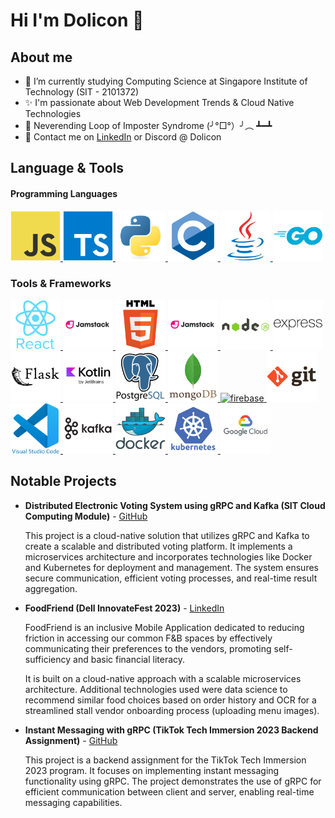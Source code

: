 # Hi I'm Dolicon 👋

## About me
- 🏫 I’m currently studying Computing Science at Singapore Institute of Technology (SIT - 2101372)
- ✨ I'm passionate about Web Development Trends & Cloud Native Technologies
- 🤔 Neverending Loop of Imposter Syndrome (╯°□°）╯︵ ┻━┻
- 💬 Contact me on [LinkedIn](https://www.linkedin.com/in/dylan-tok-hong-xun/) or Discord @ Dolicon

## Language & Tools

#### Programming Languages
<a href="https://developer.mozilla.org/en-US/docs/Web/JavaScript" target="_blank"> 
  <img src="https://raw.githubusercontent.com/devicons/devicon/master/icons/javascript/javascript-original.svg" alt="javascript" width="80" height="80"/> 
</a> 
<a href="https://www.typescriptlang.org/" target="_blank"> 
  <img src="https://raw.githubusercontent.com/devicons/devicon/master/icons/typescript/typescript-original.svg" alt="typescript" width="80" height="80"/> 
</a>
<a href="https://www.python.org" target="_blank"> 
  <img src="https://raw.githubusercontent.com/devicons/devicon/master/icons/python/python-original.svg" alt="python" width="80" height="80"/> 
</a>
<a href="https://www.cprogramming.com/" target="_blank"> 
  <img src="https://raw.githubusercontent.com/devicons/devicon/master/icons/c/c-original.svg" alt="c" width="80" height="80"/> 
</a>  
<a href="https://www.java.com" target="_blank"> 
  <img src="https://raw.githubusercontent.com/devicons/devicon/master/icons/java/java-original.svg" alt="java" width="80" height="80"/> 
</a>
<a href="https://go.dev/" target="_blank"> 
  <img src="https://raw.githubusercontent.com/devicons/devicon/master/icons/go/go-original-wordmark.svg" alt="go" width="80" height="80"/> 
</a>

### Tools & Frameworks
<a href="https://reactjs.org/" target="_blank"> 
    <img src="https://raw.githubusercontent.com/devicons/devicon/master/icons/react/react-original-wordmark.svg" alt="react" width="80" height="80"/> 
</a>  
<a href="https://jamstack.org/" target="_blank">
  <img src="https://raw.githubusercontent.com/devicons/devicon/master/icons/jamstack/jamstack-original-wordmark.svg" alt="jamstack" width="80" height="80"/>
</a>
<a href="https://nextjs.org/" target="_blank"> 
    <img src="https://github.com/devicons/devicon/raw/master/icons/html5/html5-original-wordmark.svg" alt="html5" width="80" height="80"/> 
</a>
<a href="https://html.spec.whatwg.org/multipage/" target="_blank">
  <img src="https://raw.githubusercontent.com/devicons/devicon/master/icons/jamstack/jamstack-original-wordmark.svg" alt="jamstack" width="80" height="80"/>
</a>
<a href="https://nodejs.org" target="_blank"> 
  <img src="https://raw.githubusercontent.com/devicons/devicon/master/icons/nodejs/nodejs-original-wordmark.svg" alt="nodejs" width="80" height="80"/> 
</a>
<a href="https://expressjs.com" target="_blank"> 
  <img src="https://raw.githubusercontent.com/devicons/devicon/master/icons/express/express-original-wordmark.svg" alt="express" width="80" height="80"/> 
</a>  
<a href="https://flask.palletsprojects.com/en/2.2.x/" target="_blank"> 
    <img src="https://raw.githubusercontent.com/devicons/devicon/master/icons/flask/flask-original-wordmark.svg" alt="flask" width="80" height="80"/> 
</a>
<a href="https://kotlinlang.org/" target="_blank"> 
  <img src="https://github.com/devicons/devicon/raw/master/icons/kotlin/kotlin-original-wordmark.svg" alt="kotlin" width="80" height="80"/> 
</a>
<a href="https://www.postgresql.org" target="_blank"> 
  <img src="https://raw.githubusercontent.com/devicons/devicon/master/icons/postgresql/postgresql-original-wordmark.svg" alt="postgresql" width="80" height="80"/> 
</a>
<a href="https://www.mongodb.com/" target="_blank"> 
  <img src="https://raw.githubusercontent.com/devicons/devicon/master/icons/mongodb/mongodb-original-wordmark.svg" alt="mongodb" width="80" height="80"/> 
</a>
<a href="https://firebase.google.com/" target="_blank"> 
  <img src="https://www.vectorlogo.zone/logos/firebase/firebase-icon.svg" alt="firebase" width="80" height="80"/> 
</a>
<a href="https://git-scm.com/" target="_blank"> 
    <img src="https://github.com/devicons/devicon/raw/master/icons/git/git-original-wordmark.svg" alt="git" width="80" height="80"/> 
</a>
<a href="https://code.visualstudio.com/" target="_blank"> 
  <img src="https://github.com/devicons/devicon/raw/master/icons/vscode/vscode-original-wordmark.svg" alt="vsc" width="80" height="80"/> 
</a>
<a href="https://kafka.apache.org/" target="_blank"> 
  <img src="https://raw.githubusercontent.com/devicons/devicon/master/icons/apachekafka/apachekafka-original-wordmark.svg" alt="kafka" width="80" height="80"/> 
</a>
<a href="https://www.docker.com/" target="_blank"> 
  <img src="https://raw.githubusercontent.com/devicons/devicon/master/icons/docker/docker-original-wordmark.svg" alt="docker" width="80" height="80"/> 
</a>
<a href="https://kubernetes.io/" target="_blank"> 
  <img src="https://raw.githubusercontent.com/devicons/devicon/master/icons/kubernetes/kubernetes-plain-wordmark.svg" alt="k8s" width="80" height="80"/> 
</a>
<a href="https://cloud.google.com/?hl=en" target="_blank"> 
  <img src="https://github.com/devicons/devicon/raw/master/icons/googlecloud/googlecloud-original-wordmark.svg" alt="gcloud" width="80" height="80"/> 
</a>

## Notable Projects

- **Distributed Electronic Voting System using gRPC and Kafka (SIT Cloud Computing Module)** - [GitHub](https://github.com/dthx2710/csc3004-group24-2023)

  This project is a cloud-native solution that utilizes gRPC and Kafka to create a scalable and distributed voting platform. It implements a microservices architecture and incorporates technologies like Docker and Kubernetes for deployment and management. The system ensures secure communication, efficient voting processes, and real-time result aggregation.

- **FoodFriend (Dell InnovateFest 2023)** - [LinkedIn](https://www.linkedin.com/posts/dylan-tok-hong-xun_dellinnovatefest-sitpathmakers-activity-7111645604912537601-Tjif?utm_source=share&utm_medium=member_desktop)

   FoodFriend is an inclusive Mobile Application dedicated to reducing friction in accessing our common F&B spaces by effectively communicating their preferences to the vendors, promoting self-sufficiency and basic financial literacy.

  It is built on a cloud-native approach with a scalable microservices architecture. Additional technologies used were data science to recommend similar food choices based on order history and OCR for a streamlined stall vendor onboarding process (uploading menu images).

- **Instant Messaging with gRPC (TikTok Tech Immersion 2023 Backend Assignment)** - [GitHub](https://github.com/dthx2710/ttti-2023-asgn)

   This project is a backend assignment for the TikTok Tech Immersion 2023 program. It focuses on implementing instant messaging functionality using gRPC. The project demonstrates the use of gRPC for efficient communication between client and server, enabling real-time messaging capabilities.

<!--
**dthx2710/dthx2710** is a ✨ _special_ ✨ repository because its `README.md` (this file) appears on your GitHub profile.

Here are some ideas to get you started:

- 🔭 I’m currently working on ...
- 🌱 I’m currently learning ...
- 👯 I’m looking to collaborate on ...
- 🤔 I’m looking for help with ...
- 💬 Ask me about ...
- 📫 How to reach me: ...
- 😄 Pronouns: ...
- ⚡ Fun fact: ...
-->
